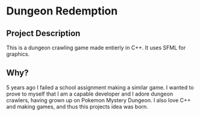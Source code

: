 # Dungeon Redemption

##  Project Description
This is a dungeon crawling game made entierly in C++. It uses SFML for graphics.

## Why?
5 years ago I failed a school assignment making a similar game. I wanted to prove to myself that I am a capable developer 
and I adore dungeon crawlers, having grown up on Pokemon Mystery Dungeon. I also love C++ and making games, and thus this projects idea was born.
